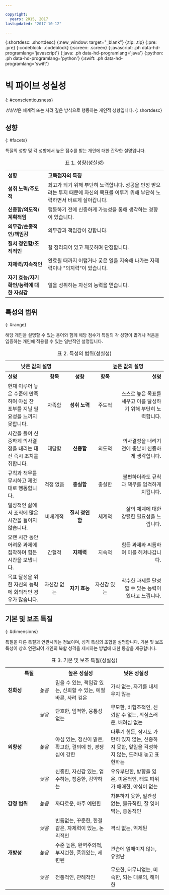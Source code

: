 ```yaml
---

copyright:
  years: 2015, 2017
lastupdated: "2017-10-12"

---
```


{:shortdesc: .shortdesc}
{:new_window: target="_blank"}
{:tip: .tip}
{:pre: .pre}
{:codeblock: .codeblock}
{:screen: .screen}
{:javascript: .ph data-hd-programlang='javascript'}
{:java: .ph data-hd-programlang='java'}
{:python: .ph data-hd-programlang='python'}
{:swift: .ph data-hd-programlang='swift'}

# 빅 파이브 성실성
{: #conscientiousness}

*성실성*은 체계적 또는 사려 깊은 방식으로 행동하는 개인적 성향입니다.
{: shortdesc}

## 성향
{: #facets}

특질의 성향 및 각 성향에서 높은 점수를 받는 개인에 대한 간략한 설명입니다. 

<table>
  <caption>표 1. 성향(성실성)</caption>
  <tr>
    <th style="text-align:left">성향</th>
    <th style="text-align:left">고득점자의 특징</th>
  </tr>
  <tr>
    <td><strong>성취 노력/주도적</strong></td>
    <td>최고가 되기 위해 부단히 노력합니다. 성공을 인정 받으려는
    투지 때문에 자신의 목표를 이루기 위해 부단히 노력하면서 바르게 살아갑니다. </td>
  </tr>
  <tr>
    <td><strong>신중함/의도적/계획적임</strong></td>
    <td>행동하기 전에 신중하게 가능성을 통해 생각하는 경향이 있습니다. </td>
  </tr>
  <tr>
    <td><strong>의무감/순종적인/책임감</strong></td>
    <td>의무감과 책임감이 강합니다. </td>
  </tr>
  <tr>
    <td><strong>질서 정연함/조직적인</strong></td>
    <td>잘 정리되어 있고 깨끗하며 단정합니다. </td>
  </tr>
  <tr>
    <td><strong>자제력/지속적인</strong></td>
    <td>완료될 때까지 어렵거나 궂은 일을 지속해 나가는 자제력이나 "의지력"이 있습니다. </td>
  </tr>
  <tr>
    <td><strong>자기 효능/자기 확언/능력에 대한 자심감</strong></td>
    <td>일을 성취하는 자신의 능력을 믿습니다. </td>
  </tr>
</table>

## 특성의 범위
{: #range}

해당 개인을 설명할 수 있는 용어와 함께 해당 점수가 특질의 각 성향이 많거나 적음을 입증하는 개인에 적용될 수 있는 일반적인 설명입니다. 

<table>
  <caption>표 2. 특성의 범위(성실성)</caption>
  <tr>
    <th colspan="2" style="text-align:center">낮은 값의 설명</th>
    <th></th>
    <th colspan="2" style="text-align:center">높은 값의 설명</th>
  </tr>
  <tr>
    <th style="text-align:left; width:23%">설명</th>
    <th style="text-align:center; width:16%">항목</th>
    <th style="text-align:center; width:16%">성향</th>
    <th style="text-align:center; width:16%">항목</th>
    <th style="text-align:right">설명</th>
  </tr>
  <tr>
    <td style="text-align:left">현재 이루어 놓은 수준에 만족하며 야심 찬 포부를 지닐 필요성을 느끼지 못합니다. </td>
    <td style="text-align:center">자족함</td>
    <td style="text-align:center"><strong>성취 노력</strong></td>
    <td style="text-align:center">주도적</td>
    <td style="text-align:right">스스로 높은 목표를 세우고 이를 달성하기 위해 부단히 노력합니다. </td>
  </tr>
  <tr>
    <td style="text-align:left">시간을 들여 신중하게 의사결정을 내리는 대신 즉시 조치를 취합니다. </td>
    <td style="text-align:center">대담함</td>
    <td style="text-align:center"><strong>신중함</strong></td>
    <td style="text-align:center">의도적</td>
    <td style="text-align:right">의사결정을 내리기 전에 충분히 신중하게 생각합니다. </td>
  </tr>
  <tr>
    <td style="text-align:left">규칙과 책무를 무시하고 제멋대로 행동합니다. </td>
    <td style="text-align:center">걱정 없음</td>
    <td style="text-align:center"><strong>충실함</strong></td>
    <td style="text-align:center">충실한</td>
    <td style="text-align:right">불편하더라도 규칙과 책무를 엄격하게 지킵니다. </td>
  </tr>
  <tr>
    <td style="text-align:left">일상적인 삶에서 조직에 많은 시간을 들이지 않습니다. </td>
    <td style="text-align:center">비체계적</td>
    <td style="text-align:center"><strong>질서 정연함</strong></td>
    <td style="text-align:center">체계적</td>
    <td style="text-align:right">삶의 체계에 대한 강렬한 필요성을 느낍니다. </td>
  </tr>
  <tr>
    <td style="text-align:left">오랜 시간 동안 어려운 과제에 집착하며 힘든 시간을 보냅니다. </td>
    <td style="text-align:center">간헐적</td>
    <td style="text-align:center"><strong>자제력</strong></td>
    <td style="text-align:center">지속적</td>
    <td style="text-align:right">힘든 과제와 씨름하며 이를 헤쳐나갑니다. </td>
  </tr>
  <tr>
    <td style="text-align:left">목표 달성을 위한 자신의 능력에 회의적인 경우가 많습니다. </td>
    <td style="text-align:center">자신감 없는</td>
    <td style="text-align:center"><strong>자기 효능</strong></td>
    <td style="text-align:center">자신감 있는</td>
    <td style="text-align:right">착수한 과제를 달성할 수 있는 능력이 있다고 느낍니다. </td>
  </tr>
</table>

## 기본 및 보조 특질
{: #dimensions}

특질을 다른 특질과 연관시키는 정보이며, 성격 특성의 조합을 설명합니다. 
기본 및 보조 특성이 상호 연관되어 개인의 복합 성격을 제시하는 방법에 대한 통찰을 제공합니다. 

<table>
  <caption>표 3. 기본 및 보조 특질(성실성)</caption>
  <tr>
    <th colspan="2" style="width:30%">특질</th>
    <th style="width:35%">높은 성실성</th>
    <th style="width:35%">낮은 성실성</th>
  </tr>
  <tr>
    <td style="text-align:left"><strong>친화성</strong></td>
    <td style="text-align:center"><em>높음</em></td>
    <td>믿을 수 있는, 책임감 있는, 신뢰할 수 있는, 예절 바른, 사려 깊은</td>
    <td>가식 없는, 자기를 내세우지 않는</td>
  </tr>
  <tr>
    <td></td>
    <td style="text-align:center"><em>낮음</em></td>
    <td>단호한, 엄격한, 융통성 없는</td>
    <td>무모한, 비협조적인, 신뢰할 수 없는, 의심스러운, 배려심 없는</td>
  </tr>
  <tr>
    <td style="text-align:left"><strong>외향성</strong></td>
    <td style="text-align:center"><em>높음</em></td>
    <td>야심 있는, 정신이 맑은, 확고한, 결의에 찬, 경쟁심이 강한</td>
    <td>다루기 힘든, 잠시도 가만히 있지 않는, 신중하지 못한, 앞일을 걱정하지 않는, 드러내 놓고 표현하는</td>
  </tr>
  <tr>
    <td></td>
    <td style="text-align:center"><em>낮음</em></td>
    <td>신중한, 자신감 있는, 엄수하는, 정중한, 검약하는</td>
    <td>우유부단한, 방향을 잃은, 미온적인, 태도 따위가 애매한, 야심이 없는</td>
  </tr>
  <tr>
    <td style="text-align:left"><strong>감정 범위</strong></td>
    <td style="text-align:center"><em>높음</em></td>
    <td>까다로운, 아주 예민한</td>
    <td>차분하지 못한, 일관성 없는, 불규칙한, 잘 잊어 먹는, 충동적인</td>
  </tr>
  <tr>
    <td></td>
    <td style="text-align:center"><em>낮음</em></td>
    <td>빈틈없는, 꾸준한, 한결같은, 자제력이 있는, 논리적인</td>
    <td>격식 없는, 억제된</td>
  </tr>
  <tr>
    <td style="text-align:left"><strong>개방성</strong></td>
    <td style="text-align:center"><em>높음</em></td>
    <td>수준 높은, 완벽주의적, 부지런한, 품위있는, 세련된</td>
    <td>관습에 얽매이지 않는, 유별난</td>
  </tr>
  <tr>
    <td></td>
    <td style="text-align:center"><em>낮음</em></td>
    <td>전통적인, 관례적인</td>
    <td>무모한, 터무니없는, 미숙한, 되는 대로의, 해이한</td>
  </tr>
</table>
